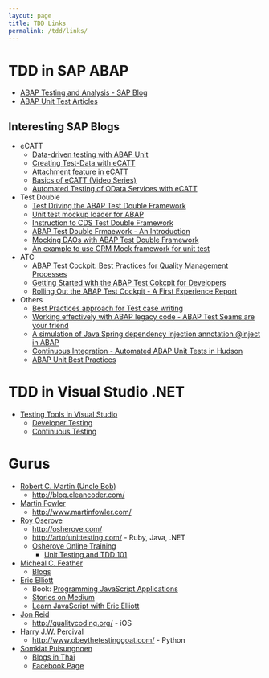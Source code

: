 ```yaml
---
layout: page
title: TDD Links
permalink: /tdd/links/
---
```


# TDD in SAP ABAP
- [ABAP Testing and Analysis - SAP Blog](https://blogs.sap.com/tags/808952988084195139233186926963168/)
- [ABAP Unit Test Articles](http://zevolving.com/tag/abap-unit-testing/)

## Interesting SAP Blogs
- eCATT
  - [Data-driven testing with ABAP Unit](https://blogs.sap.com/2014/02/25/data-driven-testing-with-abap-unit/)
  - [Creating Test-Data with eCATT](https://blogs.sap.com/2016/11/29/creating-test-data-with-ecatt/)
  - [Attachment feature in eCATT](https://blogs.sap.com/2014/04/25/attachment-feature-in-ecatt/)
  - [Basics of eCATT (Video Series)](https://blogs.sap.com/2013/07/13/basics-of-ecatt-video-series-part-1-system-data-container/)
  - [Automated Testing of OData Services with eCATT](https://blogs.sap.com/2015/06/09/automated-testing-of-odata-services-with-ecatt/)
- Test Double
  - [Test Driving the ABAP Test Double Framework](https://blogs.sap.com/2015/02/26/test-driving-the-abap-test-double-framework/)
  - [Unit test mockup loader for ABAP](https://blogs.sap.com/2015/11/12/unit-test-mockup-loader-for-abap/)
  - [Instruction to CDS Test Double Framework](https://blogs.sap.com/2016/10/19/introduction-cds-test-double-framework-write-unit-tests-abap-cds-entities/)
  - [ABAP Test Double Frmaework - An Introduction](https://blogs.sap.com/2015/01/05/abap-test-double-framework-an-introduction/)
  - [Mocking DAOs with ABAP Test Double Framework](https://blogs.sap.com/2016/08/25/mocking-daos-with-abap-test-double-framework/)
  - [An example to use CRM Mock framework for unit test](https://blogs.sap.com/2016/11/07/an-example-to-use-crm-mock-framework-for-unit-test/)
- ATC
  - [ABAP Test Cockpit: Best Practices for Quality Management Processes](https://blogs.sap.com/2012/10/02/abap-test-cockpit-best-practices-for-quality-management-processes/)
  - [Getting Started with the ABAP Test Cokcpit for Developers](https://blogs.sap.com/2012/10/18/getting-started-with-the-abap-test-cockpit-for-developers/)
  - [Rolling Out the ABAP Test Cockpit - A First Experience Report](https://blogs.sap.com/2013/11/19/rolling-out-the-abap-test-cockpit-a-first-experience-report/)
- Others
  - [Best Practices approach for Test case writing](https://blogs.sap.com/2013/09/19/best-practice-approach-for-test-case-writing/)
  - [Working effectively with ABAP legacy code - ABAP Test Seams are your friend](https://blogs.sap.com/2016/02/06/working-effectively-with-abap-legacy-code-abap-test-seams-are-your-friend/)
  - [A simulation of Java Spring dependency injection annotation @inject in ABAP](https://blogs.sap.com/2016/10/14/simulation-java-spring-dependency-injection-annotation-inject-abap/)
  - [Continuous Integration - Automated ABAP Unit Tests in Hudson](https://blogs.sap.com/2013/05/23/continuous-integration-automated-abap-unit-tests-in-hudson/)
  - [ABAP Unit Best Practices](https://wiki.scn.sap.com/wiki/display/ABAP/ABAP+Unit+Best+Practices)

# TDD in Visual Studio .NET

- [Testing Tools in Visual Studio](https://www.visualstudio.com/en-us/docs/test/overview)
  - [Developer Testing](https://www.visualstudio.com/en-us/docs/test/developer-testing/developer-testing)
  - [Continuous Testing](https://www.visualstudio.com/en-us/docs/test/continuous-testing/continuous-testing)

# Gurus
- [Robert C. Martin (Uncle Bob)](http://twitter.com/unclebobmartin)
  - <http://blog.cleancoder.com/>
- [Martin Fowler](http://www.martinfowler.com/aboutMe.html)
  - <http://www.martinfowler.com/>
- [Roy Oserove](http://osherove.com/about/)
  - <http://osherove.com/>
  - <http://artofunittesting.com/> - Ruby, Java, .NET
  - [Osherove Online Training](http://courses.osherove.com/)
    - [Unit Testing and TDD 101](http://courses.osherove.com/courses/the-art-of-unit-testing-tdd-master-class-in-net/lectures/54779)
- [Micheal C. Feather](https://michaelfeathers.silvrback.com/bio)
  - [Blogs](https://michaelfeathers.silvrback.com/)
- [Eric Elliott](https://twitter.com/_ericelliott)
  - Book: [Programming JavaScript Applications](https://ericelliottjs.com/product/programming-javascript-applications-paper-ebook-bundle/)
  - [Stories on Medium](https://medium.com/@_ericelliott)
  - [Learn JavaScript with Eric Elliott](http://ericelliottjs.com/product/lifetime-access-pass/)
- [Jon Reid](http://twitter.com/qcoding)
  - <http://qualitycoding.org/> - iOS
- [Harry J.W. Percival](obeythetestinggoat@gmail.com)
  - <http://www.obeythetestinggoat.com/> - Python
- [Somkiat Puisungnoen](https://www.linkedin.com/in/somkiat)
  - [Blogs in Thai](http://www.somkiat.cc/tag/tdd/)
  - [Facebook Page](https://www.facebook.com/somkiat.cc)